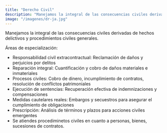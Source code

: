 ```yaml
---
title: "Derecho Civil"
description: "Manejamos la integral de las consecuencias civiles derivadas de hechos delictivos y procedimientos civiles generales."
image: "/imagenes/dr-ja.jpg"
---
```


Manejamos la integral de las consecuencias civiles derivadas de hechos delictivos y procedimientos civiles generales.

Áreas de especialización:

- Responsabilidad civil extracontractual: Reclamación de daños y perjuicios por delitos
- Reparación integral: Cuantificación y cobro de daños materiales e inmateriales
- Procesos civiles: Cobro de dinero, incumplimiento de contratos, resolución de conflictos patrimoniales
- Ejecución de sentencias: Recuperación efectiva de indemnizaciones y compensaciones
- Medidas cautelares reales: Embargos y secuestros para asegurar el cumplimiento de obligaciones
- Prescripción: Análisis de términos y plazos para acciones civiles emergentes
- Se atiendes procediminetos civiles en cuanto a personas, bienes, sucesiones de contratos.
